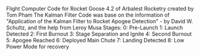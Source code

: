 Flight Computer Code for Rocket Goose 4.2 of Arbalest Rocketry created by Tom Pham
The Kalman Filter Code was base on the information of "Application of the Kalman Filter to Rocket Apogee Detection" - by David W. Schultz, and the help from Leroy Musa
Stages:
0: Pre-Launch
1: Launch Detected
2: First Burnout
3: Stage Separation and Ignite
4: Second Burnout
5: Apogee Reached
6: Deployed Main Chute
7: Landing Detected
8: Low Power Mode for recovery
